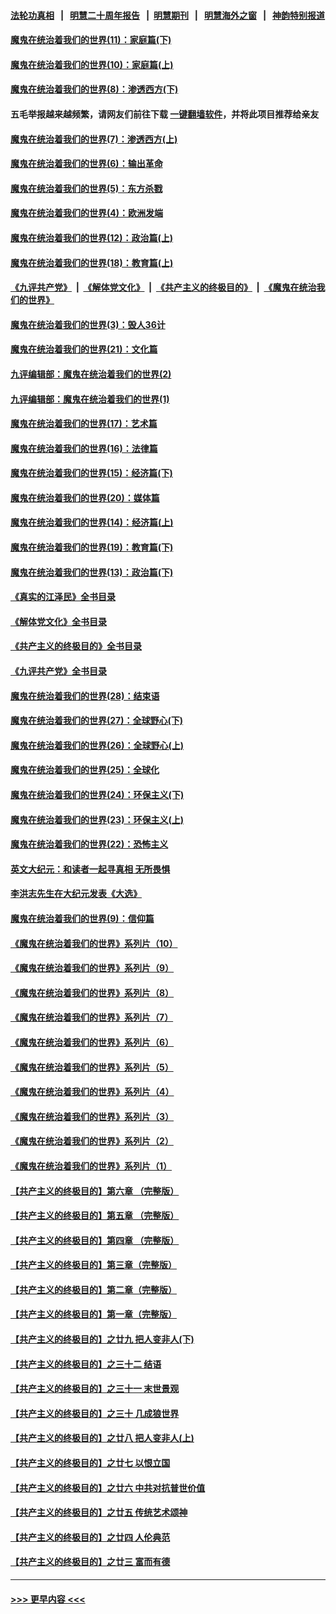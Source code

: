 #### [法轮功真相](https://github.com/gfw-breaker/truth/blob/master/README.md?t=0) &nbsp;&nbsp;|&nbsp;&nbsp; [明慧二十周年报告](https://github.com/gfw-breaker/mh-reports/blob/master/README.md?t=0) &nbsp;&nbsp;|&nbsp;&nbsp;[明慧期刊](https://github.com/gfw-breaker/mh-qikan) &nbsp;&nbsp;|&nbsp;&nbsp; [明慧海外之窗](https://github.com/gfw-breaker/mh-news/blob/master/README.md?t=0) &nbsp;&nbsp;|&nbsp;&nbsp; [神韵特别报道](https://github.com/gfw-breaker/mh-news/blob/master/shenyun.md?t=0)
#### [魔鬼在统治着我们的世界(11)：家庭篇(下)](../pages/nsc422/n10440961.md?t=12160050) 
#### [魔鬼在统治着我们的世界(10)：家庭篇(上)](../pages/nsc422/n10435448.md?t=12160050) 
#### [魔鬼在统治着我们的世界(8)：渗透西方(下)](../pages/nsc422/n10429603.md?t=12160050) 
#### 五毛举报越来越频繁，请网友们前往下载 [一键翻墙软件](https://github.com/gfw-breaker/ssr-accounts)，并将此项目推荐给亲友
#### [魔鬼在统治着我们的世界(7)：渗透西方(上)](../pages/nsc422/n10426013.md?t=12160050) 
#### [魔鬼在统治着我们的世界(6)：输出革命](../pages/nsc422/n10421536.md?t=12160050) 
#### [魔鬼在统治着我们的世界(5)：东方杀戮](../pages/nsc422/n10417707.md?t=12160050) 
#### [魔鬼在统治着我们的世界(4)：欧洲发端](../pages/nsc422/n10414890.md?t=12160050) 
#### [魔鬼在统治着我们的世界(12)：政治篇(上)](../pages/nsc422/n10444576.md?t=12160050) 
#### [魔鬼在统治着我们的世界(18)：教育篇(上)](../pages/nsc422/n10526970.md?t=12160050) 
#### [《九评共产党》](https://github.com/begood0513/9ping.md/blob/master/README.md) &nbsp;|&nbsp; [《解体党文化》](../../../../jtdwh.md/blob/master/README.md)  &nbsp;|&nbsp; [《共产主义的终极目的》](../../../../gczydzjmd.md/blob/master/README.md) &nbsp;|&nbsp; [《魔鬼在统治我们的世界》](../../../../mgztzwmdsj.md/blob/master/README.md) 
#### [魔鬼在统治着我们的世界(3)：毁人36计](../pages/nsc422/n10411583.md?t=12160050) 
#### [魔鬼在统治着我们的世界(21)：文化篇](../pages/nsc422/n10597706.md?t=12160050) 
#### [九评编辑部：魔鬼在统治着我们的世界(2)](../pages/nsc422/n10410036.md?t=12160050) 
#### [九评编辑部：魔鬼在统治着我们的世界(1)](../pages/nsc422/n10406825.md?t=12160050) 
#### [魔鬼在统治着我们的世界(17)：艺术篇](../pages/nsc422/n10499093.md?t=12160050) 
#### [魔鬼在统治着我们的世界(16)：法律篇](../pages/nsc422/n10485969.md?t=12160050) 
#### [魔鬼在统治着我们的世界(15)：经济篇(下)](../pages/nsc422/n10469975.md?t=12160050) 
#### [魔鬼在统治着我们的世界(20)：媒体篇](../pages/nsc422/n10586579.md?t=12160050) 
#### [魔鬼在统治着我们的世界(14)：经济篇(上)](../pages/nsc422/n10457370.md?t=12160050) 
#### [魔鬼在统治着我们的世界(19)：教育篇(下)](../pages/nsc422/n10564808.md?t=12160050) 
#### [魔鬼在统治着我们的世界(13)：政治篇(下)](../pages/nsc422/n10448270.md?t=12160050) 
#### [《真实的江泽民》全书目录](../pages/nsc422/n13721399.md?t=12160050) 
#### [《解体党文化》全书目录](../pages/nsc422/n13721157.md?t=12160050) 
#### [《共产主义的终极目的》全书目录](../pages/nsc422/n13721048.md?t=12160050) 
#### [《九评共产党》全书目录](../pages/nsc422/n13708085.md?t=12160050) 
#### [魔鬼在统治着我们的世界(28)：结束语](../pages/nsc422/n10936246.md?t=12160050) 
#### [魔鬼在统治着我们的世界(27)：全球野心(下)](../pages/nsc422/n10928319.md?t=12160050) 
#### [魔鬼在统治着我们的世界(26)：全球野心(上)](../pages/nsc422/n10900318.md?t=12160050) 
#### [魔鬼在统治着我们的世界(25)：全球化](../pages/nsc422/n10788205.md?t=12160050) 
#### [魔鬼在统治着我们的世界(24)：环保主义(下)](../pages/nsc422/n10695307.md?t=12160050) 
#### [魔鬼在统治着我们的世界(23)：环保主义(上)](../pages/nsc422/n10688613.md?t=12160050) 
#### [魔鬼在统治着我们的世界(22)：恐怖主义](../pages/nsc422/n10614727.md?t=12160050) 
#### [英文大纪元：和读者一起寻真相 无所畏惧](../pages/nsc422/n12542027.md?t=12160050) 
#### [李洪志先生在大纪元发表《大选》](../pages/nsc422/n12534746.md?t=12160050) 
#### [魔鬼在统治着我们的世界(9)：信仰篇](../pages/nsc422/n10432159.md?t=12160050) 
#### [《魔鬼在统治着我们的世界》系列片（10）](../pages/nsc422/n12292670.md?t=12160050) 
#### [《魔鬼在统治着我们的世界》系列片（9）](../pages/nsc422/n12290859.md?t=12160050) 
#### [《魔鬼在统治着我们的世界》系列片（8）](../pages/nsc422/n12287445.md?t=12160050) 
#### [《魔鬼在统治着我们的世界》系列片（7）](../pages/nsc422/n12283425.md?t=12160050) 
#### [《魔鬼在统治着我们的世界》系列片（6）](../pages/nsc422/n12282314.md?t=12160050) 
#### [《魔鬼在统治着我们的世界》系列片（5）](../pages/nsc422/n12281419.md?t=12160050) 
#### [《魔鬼在统治着我们的世界》系列片（4）](../pages/nsc422/n12274024.md?t=12160050) 
#### [《魔鬼在统治着我们的世界》系列片（3）](../pages/nsc422/n12271322.md?t=12160050) 
#### [《魔鬼在统治着我们的世界》系列片（2）](../pages/nsc422/n12269049.md?t=12160050) 
#### [《魔鬼在统治着我们的世界》系列片（1）](../pages/nsc422/n12267575.md?t=12160050) 
#### [【共产主义的终极目的】第六章 （完整版）](../pages/nsc422/n11428913.md?t=12160050) 
#### [【共产主义的终极目的】第五章 （完整版）](../pages/nsc422/n11428912.md?t=12160050) 
#### [【共产主义的终极目的】第四章 （完整版）](../pages/nsc422/n11428907.md?t=12160050) 
#### [【共产主义的终极目的】第三章（完整版）](../pages/nsc422/n11428848.md?t=12160050) 
#### [【共产主义的终极目的】第二章（完整版）](../pages/nsc422/n11428831.md?t=12160050) 
#### [【共产主义的终极目的】第一章（完整版）](../pages/nsc422/n11417651.md?t=12160050) 
#### [【共产主义的终极目的】之廿九 把人变非人(下)](../pages/nsc422/n11344140.md?t=12160050) 
#### [【共产主义的终极目的】之三十二 结语](../pages/nsc422/n11360535.md?t=12160050) 
#### [【共产主义的终极目的】之三十一 末世景观](../pages/nsc422/n11351129.md?t=12160050) 
#### [【共产主义的终极目的】之三十 几成狼世界](../pages/nsc422/n11348280.md?t=12160050) 
#### [【共产主义的终极目的】之廿八 把人变非人(上)](../pages/nsc422/n11340492.md?t=12160050) 
#### [【共产主义的终极目的】之廿七 以恨立国](../pages/nsc422/n11336944.md?t=12160050) 
#### [【共产主义的终极目的】之廿六 中共对抗普世价值](../pages/nsc422/n11324785.md?t=12160050) 
#### [【共产主义的终极目的】之廿五 传统艺术颂神](../pages/nsc422/n11296396.md?t=12160050) 
#### [【共产主义的终极目的】之廿四 人伦典范](../pages/nsc422/n11296397.md?t=12160050) 
#### [【共产主义的终极目的】之廿三 富而有德](../pages/nsc422/n11283598.md?t=12160050) 

----
#### [ >>> 更早内容 <<< ](../indexes/nsc422-earlier.md)
